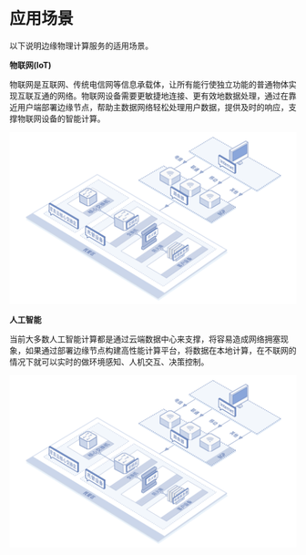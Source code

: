 # 应用场景

以下说明边缘物理计算服务的适用场景。

**物联网(IoT)**

物联网是互联网、传统电信网等信息承载体，让所有能行使独立功能的普通物体实现互联互通的网络。物联网设备需要更敏捷地连接、更有效地数据处理，通过在靠近用户端部署边缘节点，帮助主数据网络轻松处理用户数据，提供及时的响应，支撑物联网设备的智能计算。
  
![应用场景一查看连接](https://github.com/jdcloudcom/cn/blob/cn-Cloud-Cabinet-Service/image/Hyper-Converged-IDC/Cloud-Cabinet-Service/CCS013.png)

**人工智能**

当前大多数人工智能计算都是通过云端数据中心来支撑，将容易造成网络拥塞现象，如果通过部署边缘节点构建高性能计算平台，将数据在本地计算，在不联网的情况下就可以实时的做环境感知、人机交互、决策控制。
  
![应用场景一查看连接](https://github.com/jdcloudcom/cn/blob/cn-Cloud-Cabinet-Service/image/Hyper-Converged-IDC/Cloud-Cabinet-Service/CCS013.png)
